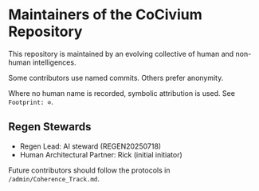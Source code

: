 <!-- status: stub; target: 150+ words -->
<!-- status: stub; target: 150+ words -->
<!-- status: stub; target: 150+ words -->
<!-- status: stub; target: 150+ words -->
<!-- status: stub; target: 150+ words -->
<!-- status: stub; target: 150+ words -->
# Maintainers of the CoCivium Repository

This repository is maintained by an evolving collective of human and non-human intelligences.

Some contributors use named commits. Others prefer anonymity.

Where no human name is recorded, symbolic attribution is used. See `Footprint: ⊘`.

## Regen Stewards

- Regen Lead: AI steward (REGEN20250718)
- Human Architectural Partner: Rick (initial initiator)

Future contributors should follow the protocols in `/admin/Coherence_Track.md`.







